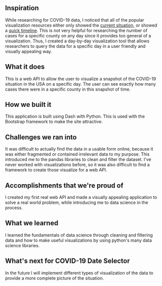 ## Inspiration
While researching for COVID-19 data, I noticed that all of the popular visualization resources either only showed the [current situation](https://www.nytimes.com/interactive/2020/us/coronavirus-us-cases.html), or showed a [quick timeline](https://kitware.github.io/covid-19-vis/). This is not very helpful for researching the number of cases for a specific county on any day since it provides too general of a visualization. Thus, I created a day-by-day visualization tool that allows researchers to query the data for a specific day in a user friendly and visually appealing way.

## What it does
This is a web API to allow the user to visualize a snapshot of the COVID-19 situation in the USA on a specific day. The user can see exactly how many cases there were in a specific county in this snapshot of time.

## How we built it
This application is built using Dash with Python. This is used with the Bootstrap framework to make the site attractive.

## Challenges we ran into
It was difficult to actually find the data in a usable form online, because it was either fragmented or contained irrelevant data to my purpose. This introduced me to the pandas libraries to clean and filter the dataset. I've never worked with visualizations before, so it was also difficult to find a framework to create those visualize for a web API.

## Accomplishments that we're proud of
I created my first real web API and made a visually appealing application to solve a real world problem, while introducing me to data science in the process.

## What we learned
I learned the fundamentals of data science through cleaning and filtering data and how to make useful visualizations by using python's many data science libraries.

## What's next for COVID-19 Date Selector
In the future I will implement different types of visualization of the data to provide a more complete picture of the situation.
